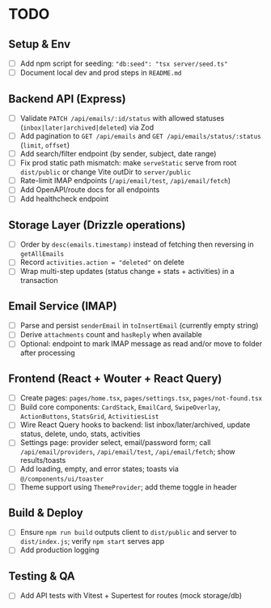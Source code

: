 # TODO

## Setup & Env
- [ ] Add npm script for seeding: `"db:seed": "tsx server/seed.ts"`
- [ ] Document local dev and prod steps in `README.md`

## Backend API (Express)
- [ ] Validate `PATCH /api/emails/:id/status` with allowed statuses (`inbox|later|archived|deleted`) via Zod
- [ ] Add pagination to `GET /api/emails` and `GET /api/emails/status/:status` (`limit`, `offset`)
- [ ] Add search/filter endpoint (by sender, subject, date range)
- [ ] Fix prod static path mismatch: make `serveStatic` serve from root `dist/public` or change Vite outDir to `server/public`
- [ ] Rate-limit IMAP endpoints (`/api/email/test`, `/api/email/fetch`)
- [ ] Add OpenAPI/route docs for all endpoints
- [ ] Add healthcheck endpoint

## Storage Layer (Drizzle operations)
- [ ] Order by `desc(emails.timestamp)` instead of fetching then reversing in `getAllEmails`
- [ ] Record `activities.action = "deleted"` on delete
- [ ] Wrap multi-step updates (status change + stats + activities) in a transaction

## Email Service (IMAP)
- [ ] Parse and persist `senderEmail` in `toInsertEmail` (currently empty string)
- [ ] Derive `attachments` count and `hasReply` when available
- [ ] Optional: endpoint to mark IMAP message as read and/or move to folder after processing

## Frontend (React + Wouter + React Query)
- [ ] Create pages: `pages/home.tsx`, `pages/settings.tsx`, `pages/not-found.tsx`
- [ ] Build core components: `CardStack`, `EmailCard`, `SwipeOverlay`, `ActionButtons`, `StatsGrid`, `ActivitiesList`
- [ ] Wire React Query hooks to backend: list inbox/later/archived, update status, delete, undo, stats, activities
- [ ] Settings page: provider select, email/password form; call `/api/email/providers`, `/api/email/test`, `/api/email/fetch`; show results/toasts
- [ ] Add loading, empty, and error states; toasts via `@/components/ui/toaster`
- [ ] Theme support using `ThemeProvider`; add theme toggle in header

## Build & Deploy
- [ ] Ensure `npm run build` outputs client to `dist/public` and server to `dist/index.js`; verify `npm start` serves app
- [ ] Add production logging

## Testing & QA
- [ ] Add API tests with Vitest + Supertest for routes (mock storage/db)